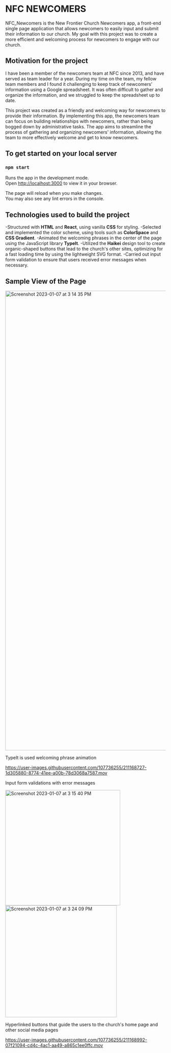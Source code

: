 # NFC NEWCOMERS

NFC_Newcomers is the New Frontier Church Newcomers app, a front-end single page application that allows newcomers to easily input and submit their information to our church. My goal with this project was to create a more efficient and welcoming process for newcomers to engage with our church.

## Motivation for the project

I have been a member of the newcomers team at NFC since 2013, and have served as team leader for a year. During my time on the team, my fellow team members and I found it challenging to keep track of newcomers' information using a Google spreadsheet. It was often difficult to gather and organize the information, and we struggled to keep the spreadsheet up to date.

This project was created as a friendly and welcoming way for newcomers to provide their information. By implementing this app, the newcomers team can focus on building relationships with newcomers, rather than being bogged down by administrative tasks. The app aims to streamline the process of gathering and organizing newcomers' information, allowing the team to more effectively welcome and get to know newcomers.

## To get started on your local server
### `npm start`

Runs the app in the development mode.\
Open [http://localhost:3000](http://localhost:3000) to view it in your browser.

The page will reload when you make changes.\
You may also see any lint errors in the console.

## Technologies used to build the project

-Structured with **HTML** and **React**, using vanilla **CSS** for styling.
-Selected and implemented the color scheme, using tools such as **ColorSpace** and **CSS Gradient**.
-Animated the welcoming phrases in the center of the page using the JavaScript library **TypeIt**.
-Utilized the **Haikei** design tool to create organic-shaped buttons that lead to the church's other sites, optimizing for a fast loading time by using the lightweight SVG format.
-Carried out input form validation to ensure that users received error messages when necessary. 

## Sample View of the Page
<img width="1438" alt="Screenshot 2023-01-07 at 3 14 35 PM" src="https://user-images.githubusercontent.com/107736255/211169142-84439d76-bdbb-4007-970f-9f4444bd9afb.png">


TypeIt is used welcoming phrase animation

https://user-images.githubusercontent.com/107736255/211168727-1d305880-8774-41ee-a00b-78d3068a7587.mov


Input form validations with error messages

<img width="361" alt="Screenshot 2023-01-07 at 3 15 40 PM" src="https://user-images.githubusercontent.com/107736255/211169168-f040fb56-6390-4590-9d45-5f69136cc30d.png"><img width="350" alt="Screenshot 2023-01-07 at 3 24 09 PM" src="https://user-images.githubusercontent.com/107736255/211169194-13d61413-9493-4a9b-a063-299f99060927.png">


Hyperlinked buttons that guide the users to the church's home page and other social media pages

https://user-images.githubusercontent.com/107736255/211168992-07f21094-cd4c-4ac1-aa49-a865c1ee0ffc.mov



